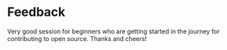 # Feedback

Very good session for beginners who are getting started in the journey for contributing to open source. Thanks and cheers!